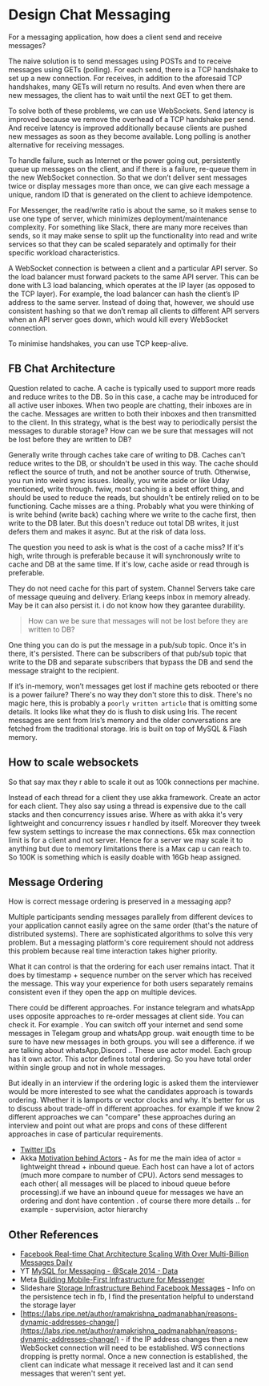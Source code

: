 # Design Chat Messaging

For a messaging application, how does a client send and receive messages?

The naive solution is to send messages using POSTs and to receive messages using GETs (polling). For each send, there is a TCP handshake to set up a new connection. For receives, in addition to the aforesaid TCP handshakes, many GETs will return no results. And even when there are new messages, the client has to wait until the next GET to get them.

To solve both of these problems, we can use WebSockets. Send latency is improved because we remove the overhead of a TCP handshake per send. And receive latency is improved additionally because clients are pushed new messages as soon as they become available. Long polling is another alternative for receiving messages.

To handle failure, such as Internet or the power going out, persistently queue up messages on the client, and if there is a failure, re-queue them in the new WebSocket connection. So that we don’t deliver sent messages twice or display messages more than once, we can give each message a unique, random ID that is generated on the client to achieve idempotence.

For Messenger, the read/write ratio is about the same, so it makes sense to use one type of server, which minimizes deployment/maintenance complexity. For something like Slack, there are many more receives than sends, so it may make sense to split up the functionality into read and write services so that they can be scaled separately and optimally for their specific workload characteristics.

A WebSocket connection is between a client and a particular API server. So the load balancer must forward packets to the same API server. This can be done with L3 load balancing, which operates at the IP layer (as opposed to the TCP layer). For example, the load balancer can hash the client’s IP address to the same server. Instead of doing that, however, we should use consistent hashing so that we don’t remap all clients to different API servers when an API server goes down, which would kill every WebSocket connection.

To minimise handshakes, you can use TCP keep-alive.

## FB Chat Architecture

Question related to cache.
A cache is typically used to support more reads and reduce writes to the DB. So in this case, a cache may be introduced for all active user inboxes. When two people are chatting, their inboxes are in the cache. Messages are written to both their inboxes and then transmitted to the client. In this strategy, what is the best way to periodically persist the messages to durable storage? How can we be sure that messages will not be lost before they are written to DB?

Generally write through caches take care of writing to DB. Caches can't reduce writes to the DB, or shouldn't be used in this way. The cache should reflect the source of truth, and not be another source of truth. Otherwise, you run into weird sync issues. Ideally, you write aside or like Uday mentioned, write through. fwiw, most caching is a best effort thing, and should be used to reduce the reads, but shouldn't be entirely relied on to be functioning. Cache misses are a thing. Probably what you were thinking of is write behind (write back) caching where we write to the cache first, then write to the DB later. But this doesn't reduce out total DB writes, it just defers them and makes it async. But at the risk of data loss.

The question you need to ask is what is the cost of a cache miss? If it's high, write through is preferable because it will synchronously write to cache and DB at the same time. If it's low, cache aside or read through is preferable.

They do not need cache for this part of system. Channel Servers take care of message queuing and delivery. Erlang keeps inbox in memory already. May be it can also persist it. i do not know how they garantee durability.

> How can we be sure that messages will not be lost before they are written to DB?

One thing you can do is put the message in a pub/sub topic. Once it's in there, it's persisted. There can be subscribers of that pub/sub topic that write to the DB and separate subscribers that bypass the DB and send the message straight to the recipient.

If it’s in-memory, won’t messages get lost if machine gets rebooted or there is a power failure?
There's no way they don't store this to disk. There's no magic here, this is probably a `poorly written article` that is omitting some details. It looks like what they do is flush to disk using Iris. The recent messages are sent from Iris’s memory and the older conversations are fetched from the traditional storage. Iris is built on top of MySQL & Flash memory.

## How to scale websockets

So that say max they r able to scale it out as 100k connections per machine.

Instead of each thread for a client they use akka framework.
Create an actor for each client. They also say using a thread is expensive due to the call stacks and then concurrency issues arise.
Where as with akka it's very lightweight and concurrency issues r handled by itself.
Moreover they tweek few system settings to increase the max connections.
65k max connection limit is for a client and not server. Hence for a server we may scale it to anything but due to memory limitations there is a Max cap u can reach to. So 100K is something which is easily doable with 16Gb heap assigned.

## Message Ordering

How is correct message ordering is preserved in a messaging app?

Multiple participants sending messages parallely from different devices to your application cannot easily agree on the same order (that's the nature of distributed systems). There are sophisticated algorithms to solve this very problem. But a messaging platform's core requirement should not address this problem because real time interaction takes higher priority.

What it can control is that the ordering for each user remains intact. That it does by timestamp + sequence number on the server which has received the message. This way your experience for both users separately remains consistent even if they open the app on multiple devices.

There could be different approaches. For instance telegram and whatsApp uses opposite approaches to re-order messages at client side. You can check it. For example . You can switch off your internet and send some messages in Telegam group and whatsApp group. wait enougth time to be sure to have new messages in both groups. you will see a difference. if we are talking about whatsApp,Discord .. These use actor model. Each group has it own actor. This actor defines total ordering. So you have total order within single group and not in whole messages.

But ideally in an interview if the ordering logic is asked them the interviewer would be more interested to see what the candidates approach is towards ordering. Whether it is lamports or vector clocks and why. It's better for us to discuss about trade-off in different approaches. for example if we know 2 different approaches we can  "compare" these approaches during an interview and point out what are props and cons of these different approaches in case of particular requirements.

- [Twitter IDs](https://developer.twitter.com/en/docs/twitter-ids)
- Akka [Motivation behind Actors](https://doc.akka.io/docs/akka/current/typed/guide/actors-motivation.html) - As for me the main idea of actor = lightweight thread + inbound queue. Each host can have a lot of actors (much more compare to number of CPU). Actors send messages to each other( all messages will be placed to inboud queue before processing).if we have an inbound queue for messages we have an ordering and dont have contention .  of course there more details .. for example - supervision, actor hierarchy

## Other References

- [Facebook Real-time Chat Architecture Scaling With Over Multi-Billion Messages Daily](https://scaleyourapp.com/facebook-real-time-chat-architecture-scaling-with-over-multi-billion-messages-daily/)
- YT [MySQL for Messaging - @Scale 2014 - Data](https://www.youtube.com/watch?v=eADBCKKf8PA)
- Meta [Building Mobile-First Infrastructure for Messenger](https://engineering.fb.com/2014/10/09/production-engineering/building-mobile-first-infrastructure-for-messenger/)
- Slideshare [Storage Infrastructure Behind Facebook Messages](https://www.slideshare.net/feng1212/storage-infrastructure-behind-facebook-messages-31360618?qid=7b23455d-04ec-413c-b36f-29742d8ac4fe&v=&b=&from_search=11) - Info on the persistence tech in fb, I find the presentation helpful to understand the storage layer
- [https://labs.ripe.net/author/ramakrishna_padmanabhan/reasons-dynamic-addresses-change/](https://labs.ripe.net/author/ramakrishna_padmanabhan/reasons-dynamic-addresses-change/) - if the IP address changes then a new WebSocket connection will need to be established. WS connections dropping is pretty normal. Once a new connection is established, the client can indicate what message it received last and it can send messages that weren't sent yet.
